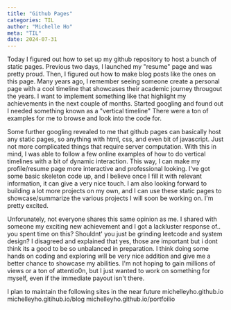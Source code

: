 ```yaml
---
title: "Github Pages"
categories: TIL
author: "Michelle Ho"
meta: "TIL"
date: 2024-07-31
---
```


Today I figured out how to set up my github repository to host a bunch of static pages.  Previous two days, I launched my "resume" page and was pretty proud.  Then, I figured out how to make blog posts like the ones on this page.  Many years ago, I remember seeing someone create a personal page with a cool timeline that showcases their academic journey througout the years. I want to implement something like that highlight my achievements in the next couple of months.  Started googling and found out I needed something known as a "vertical timeline" There were a ton of examples for me to browse and look into the code for.

Some further googling revealed to me that github pages can basically host any static pages, so anything with html, css, and even bit of javascript.  Just not more complicated things that require server computation.  With this in mind, I was able to follow a few online examples of how to do vertical timelines with a bit of dynamic interaction. This way, I can make my profile/resume page more interactive and professional looking.  I've got some basic skeleton code up, and I believe once I fill  it with relevant information, it can give a very nice touch.  I am also looking forward to building a lot more projects on my own, and I can use these static pages to showcase/summarize the various projects I will soon be working on.  I'm pretty excited.

Unforunately, not everyone shares this same opinion as me.  I shared with someone my exciting new achievement and I got a lackluster response of.. you spent time on this?  Shouldnt' you just be grinding leetcode and system design?  I disagreed and explained that yes, those are important but i dont think its a good to be so unbalanced in preparation.  I think doing some hands on coding and exploring will be very nice addition and give me a better chance to showcase my abilities.  I'm not hoping to gain millions of views or a ton of attentio0n, but I just wanted to work on something for myself, even if the immediate payout isn't there.

I plan to maintain the following sites in the near future
michelleyho.github.io
michelleyho.gitihub.io/blog
michelleyho.github.io/portfoilio
